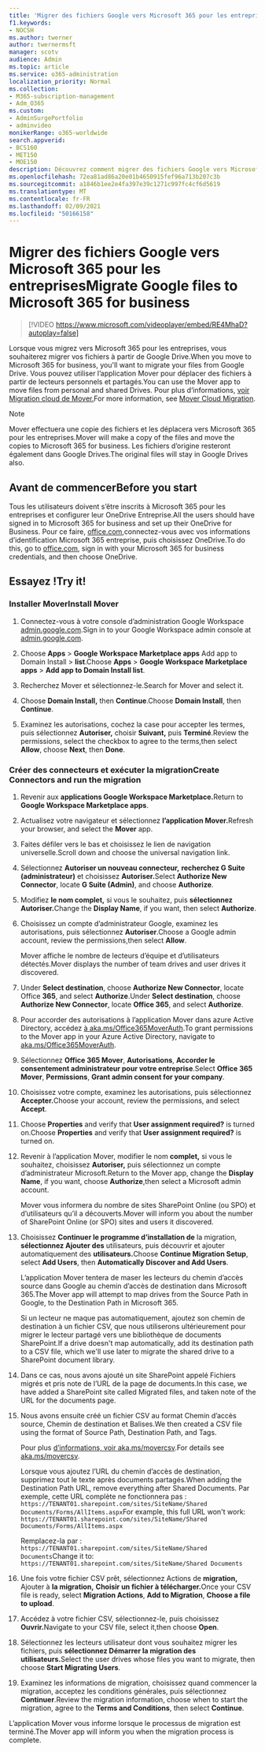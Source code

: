 ```yaml
---
title: 'Migrer des fichiers Google vers Microsoft 365 pour les entreprises '
f1.keywords:
- NOCSH
ms.author: twerner
author: twernermsft
manager: scotv
audience: Admin
ms.topic: article
ms.service: o365-administration
localization_priority: Normal
ms.collection:
- M365-subscription-management
- Adm_O365
ms.custom:
- AdminSurgePortfolio
- adminvideo
monikerRange: o365-worldwide
search.appverid:
- BCS160
- MET150
- MOE150
description: Découvrez comment migrer des fichiers Google vers Microsoft 365 pour les entreprises à l’aide de Mover.
ms.openlocfilehash: 72ea81ad86a20e01b4650915fef96a713b207c3b
ms.sourcegitcommit: a1846b1ee2e4fa397e39c1271c997fc4cf6d5619
ms.translationtype: MT
ms.contentlocale: fr-FR
ms.lasthandoff: 02/09/2021
ms.locfileid: "50166158"
---
```

# <a name="migrate-google-files-to-microsoft-365-for-business"></a><span data-ttu-id="71e4e-103">Migrer des fichiers Google vers Microsoft 365 pour les entreprises</span><span class="sxs-lookup"><span data-stu-id="71e4e-103">Migrate Google files to Microsoft 365 for business</span></span> 

> [!VIDEO https://www.microsoft.com/videoplayer/embed/RE4MhaD?autoplay=false]

<span data-ttu-id="71e4e-104">Lorsque vous migrez vers Microsoft 365 pour les entreprises, vous souhaiterez migrer vos fichiers à partir de Google Drive.</span><span class="sxs-lookup"><span data-stu-id="71e4e-104">When you move to Microsoft 365 for business, you'll want to migrate your files from Google Drive.</span></span> <span data-ttu-id="71e4e-105">Vous pouvez utiliser l’application Mover pour déplacer des fichiers à partir de lecteurs personnels et partagés.</span><span class="sxs-lookup"><span data-stu-id="71e4e-105">You can use the Mover app to move files from personal and shared Drives.</span></span> <span data-ttu-id="71e4e-106">Pour plus d’informations, [voir Migration cloud de Mover.](https://docs.microsoft.com/sharepointmigration/mover-plan-migration)</span><span class="sxs-lookup"><span data-stu-id="71e4e-106">For more information, see [Mover Cloud Migration](https://docs.microsoft.com/sharepointmigration/mover-plan-migration).</span></span>

> [!NOTE]
> <span data-ttu-id="71e4e-107">Mover effectuera une copie des fichiers et les déplacera vers Microsoft 365 pour les entreprises.</span><span class="sxs-lookup"><span data-stu-id="71e4e-107">Mover will make a copy of the files and move the copies to Microsoft 365 for business.</span></span> <span data-ttu-id="71e4e-108">Les fichiers d’origine resteront également dans Google Drives.</span><span class="sxs-lookup"><span data-stu-id="71e4e-108">The original files will stay in Google Drives also.</span></span>

## <a name="before-you-start"></a><span data-ttu-id="71e4e-109">Avant de commencer</span><span class="sxs-lookup"><span data-stu-id="71e4e-109">Before you start</span></span>

<span data-ttu-id="71e4e-110">Tous les utilisateurs doivent s’être inscrits à Microsoft 365 pour les entreprises et configurer leur OneDrive Entreprise.</span><span class="sxs-lookup"><span data-stu-id="71e4e-110">All the users should have signed in to Microsoft 365 for business and set up their OneDrive for Business.</span></span> <span data-ttu-id="71e4e-111">Pour ce faire, [office.com,](https://office.com)connectez-vous avec vos informations d’identification Microsoft 365 entreprise, puis choisissez OneDrive.</span><span class="sxs-lookup"><span data-stu-id="71e4e-111">To do this, go to [office.com](https://office.com), sign in with your Microsoft 365 for business credentials, and then choose OneDrive.</span></span>

## <a name="try-it"></a><span data-ttu-id="71e4e-112">Essayez !</span><span class="sxs-lookup"><span data-stu-id="71e4e-112">Try it!</span></span>

### <a name="install-mover"></a><span data-ttu-id="71e4e-113">Installer Mover</span><span class="sxs-lookup"><span data-stu-id="71e4e-113">Install Mover</span></span>

1. <span data-ttu-id="71e4e-114">Connectez-vous à votre console d’administration Google Workspace [admin.google.com](https://admin.google.com).</span><span class="sxs-lookup"><span data-stu-id="71e4e-114">Sign in to your Google Workspace admin console at [admin.google.com](https://admin.google.com).</span></span>

1. <span data-ttu-id="71e4e-115">Choose **Apps**  >  **Google Workspace Marketplace apps** Add app to Domain Install  >  **list**.</span><span class="sxs-lookup"><span data-stu-id="71e4e-115">Choose **Apps** > **Google Workspace Marketplace apps** > **Add app to Domain Install list**.</span></span>

1. <span data-ttu-id="71e4e-116">Recherchez Mover et sélectionnez-le.</span><span class="sxs-lookup"><span data-stu-id="71e4e-116">Search for Mover and select it.</span></span>

1. <span data-ttu-id="71e4e-117">Choose **Domain Install,** then **Continue**.</span><span class="sxs-lookup"><span data-stu-id="71e4e-117">Choose **Domain Install**, then **Continue**.</span></span>

1. <span data-ttu-id="71e4e-118">Examinez les autorisations, cochez la case pour accepter les termes, puis sélectionnez **Autoriser,** choisir **Suivant,** puis **Terminé**.</span><span class="sxs-lookup"><span data-stu-id="71e4e-118">Review the permissions, select the checkbox to agree to the terms,then select **Allow**, choose **Next**, then **Done**.</span></span>

### <a name="create-connectors-and-run-the-migration"></a><span data-ttu-id="71e4e-119">Créer des connecteurs et exécuter la migration</span><span class="sxs-lookup"><span data-stu-id="71e4e-119">Create Connectors and run the migration</span></span>

1. <span data-ttu-id="71e4e-120">Revenir aux **applications Google Workspace Marketplace.**</span><span class="sxs-lookup"><span data-stu-id="71e4e-120">Return to **Google Workspace Marketplace apps**.</span></span>
1. <span data-ttu-id="71e4e-121">Actualisez votre navigateur et sélectionnez **l’application Mover.**</span><span class="sxs-lookup"><span data-stu-id="71e4e-121">Refresh your browser, and select the **Mover** app.</span></span>
1. <span data-ttu-id="71e4e-122">Faites défiler vers le bas et choisissez le lien de navigation universelle.</span><span class="sxs-lookup"><span data-stu-id="71e4e-122">Scroll down and choose the universal navigation link.</span></span>
1. <span data-ttu-id="71e4e-123">Sélectionnez **Autoriser un nouveau connecteur,** **recherchez G Suite (administrateur)** et choisissez **Autoriser.**</span><span class="sxs-lookup"><span data-stu-id="71e4e-123">Select **Authorize New Connector**, locate **G Suite (Admin)**, and choose **Authorize**.</span></span>
1. <span data-ttu-id="71e4e-124">Modifiez **le nom complet,** si vous le souhaitez, puis **sélectionnez Autoriser.**</span><span class="sxs-lookup"><span data-stu-id="71e4e-124">Change the **Display Name**, if you want, then select **Authorize**.</span></span>
1. <span data-ttu-id="71e4e-125">Choisissez un compte d’administrateur Google, examinez les autorisations, puis sélectionnez **Autoriser**.</span><span class="sxs-lookup"><span data-stu-id="71e4e-125">Choose a Google admin account, review the permissions,then select **Allow**.</span></span>

    <span data-ttu-id="71e4e-126">Mover affiche le nombre de lecteurs d’équipe et d’utilisateurs détectés.</span><span class="sxs-lookup"><span data-stu-id="71e4e-126">Mover displays the number of team drives and user drives it discovered.</span></span> 

1. <span data-ttu-id="71e4e-127">Under **Select destination**, choose **Authorize New Connector**, locate Office **365**, and select **Authorize**.</span><span class="sxs-lookup"><span data-stu-id="71e4e-127">Under **Select destination**, choose **Authorize New Connector**, locate **Office 365**, and select **Authorize**.</span></span>
1. <span data-ttu-id="71e4e-128">Pour accorder des autorisations à l’application Mover dans azure Active Directory, accédez [à aka.ms/Office365MoverAuth](https://aka.ms/Office365MoverAuth).</span><span class="sxs-lookup"><span data-stu-id="71e4e-128">To grant permissions to the Mover app in your Azure Active Directory, navigate to [aka.ms/Office365MoverAuth](https://aka.ms/Office365MoverAuth).</span></span>
1. <span data-ttu-id="71e4e-129">Sélectionnez **Office 365 Mover**, **Autorisations**, **Accorder le consentement administrateur pour votre entreprise**.</span><span class="sxs-lookup"><span data-stu-id="71e4e-129">Select **Office 365 Mover**, **Permissions**, **Grant admin consent for your company**.</span></span>
1. <span data-ttu-id="71e4e-130">Choisissez votre compte, examinez les autorisations, puis sélectionnez **Accepter.**</span><span class="sxs-lookup"><span data-stu-id="71e4e-130">Choose your account, review the permissions, and select **Accept**.</span></span>
1. <span data-ttu-id="71e4e-131">Choose **Properties** and verify that **User assignment required?** is turned on.</span><span class="sxs-lookup"><span data-stu-id="71e4e-131">Choose **Properties** and verify that **User assignment required?** is turned on.</span></span>
1. <span data-ttu-id="71e4e-132">Revenir à l’application Mover, modifier le nom **complet,** si vous le souhaitez, choisissez **Autoriser,** puis sélectionnez un compte d’administrateur Microsoft.</span><span class="sxs-lookup"><span data-stu-id="71e4e-132">Return to the Mover app, change the **Display Name**, if you want, choose **Authorize**,then select a Microsoft admin account.</span></span>

    <span data-ttu-id="71e4e-133">Mover vous informera du nombre de sites SharePoint Online (ou SPO) et d’utilisateurs qu’il a découverts.</span><span class="sxs-lookup"><span data-stu-id="71e4e-133">Mover will inform you about the number of SharePoint Online (or SPO) sites and users it discovered.</span></span>
1. <span data-ttu-id="71e4e-134">Choisissez **Continuer le programme d’installation de** la migration, **sélectionnez Ajouter des** utilisateurs, puis découvrir et ajouter automatiquement des **utilisateurs.**</span><span class="sxs-lookup"><span data-stu-id="71e4e-134">Choose **Continue Migration Setup**, select **Add Users**, then **Automatically Discover and Add Users**.</span></span>

    <span data-ttu-id="71e4e-135">L’application Mover tentera de maser les lecteurs du chemin d’accès source dans Google au chemin d’accès de destination dans Microsoft 365.</span><span class="sxs-lookup"><span data-stu-id="71e4e-135">The Mover app will attempt to map drives from the Source Path in Google, to the Destination Path in Microsoft 365.</span></span> 

    <span data-ttu-id="71e4e-136">Si un lecteur ne maque pas automatiquement, ajoutez son chemin de destination à un fichier CSV, que nous utiliserons ultérieurement pour migrer le lecteur partagé vers une bibliothèque de documents SharePoint.</span><span class="sxs-lookup"><span data-stu-id="71e4e-136">If a drive doesn't map automatically, add its destination path to a CSV file, which we'll use later to migrate the shared drive to a SharePoint document library.</span></span> 

1. <span data-ttu-id="71e4e-137">Dans ce cas, nous avons ajouté un site SharePoint appelé Fichiers migrés et pris note de l’URL de la page de documents.</span><span class="sxs-lookup"><span data-stu-id="71e4e-137">In this case, we have added a SharePoint site called Migrated files, and taken note of the URL for the documents page.</span></span> 
1. <span data-ttu-id="71e4e-138">Nous avons ensuite créé un fichier CSV au format Chemin d’accès source, Chemin de destination et Balises.</span><span class="sxs-lookup"><span data-stu-id="71e4e-138">We then created a CSV file using the format of Source Path, Destination Path, and Tags.</span></span> 

    <span data-ttu-id="71e4e-139">Pour plus [d’informations, voir aka.ms/movercsv](https://docs.microsoft.com/sharepointmigration/mover-create-migration-csv).</span><span class="sxs-lookup"><span data-stu-id="71e4e-139">For details see [aka.ms/movercsv](https://docs.microsoft.com/sharepointmigration/mover-create-migration-csv).</span></span>

    <span data-ttu-id="71e4e-140">Lorsque vous ajoutez l’URL du chemin d’accès de destination, supprimez tout le texte après documents partagés.</span><span class="sxs-lookup"><span data-stu-id="71e4e-140">When adding the Destination Path URL, remove everything after Shared Documents.</span></span> <span data-ttu-id="71e4e-141">Par exemple, cette URL complète ne fonctionnera pas : `https://TENANT01.sharepoint.com/sites/SiteName/Shared Documents/Forms/AllItems.aspx`</span><span class="sxs-lookup"><span data-stu-id="71e4e-141">For example, this full URL won't work: `https://TENANT01.sharepoint.com/sites/SiteName/Shared Documents/Forms/AllItems.aspx`</span></span>

    <span data-ttu-id="71e4e-142">Remplacez-la par : `https://TENANT01.sharepoint.com/sites/SiteName/Shared Documents`</span><span class="sxs-lookup"><span data-stu-id="71e4e-142">Change it to: `https://TENANT01.sharepoint.com/sites/SiteName/Shared Documents`</span></span>

1. <span data-ttu-id="71e4e-143">Une fois votre fichier CSV prêt, sélectionnez Actions de **migration,** Ajouter à **la migration,** **Choisir un fichier à télécharger.**</span><span class="sxs-lookup"><span data-stu-id="71e4e-143">Once your CSV file is ready, select **Migration Actions**, **Add to Migration**, **Choose a file to upload**.</span></span>
1. <span data-ttu-id="71e4e-144">Accédez à votre fichier CSV, sélectionnez-le, puis choisissez **Ouvrir.**</span><span class="sxs-lookup"><span data-stu-id="71e4e-144">Navigate to your CSV file, select it,then choose **Open**.</span></span>
1. <span data-ttu-id="71e4e-145">Sélectionnez les lecteurs utilisateur dont vous souhaitez migrer les fichiers, puis **sélectionnez Démarrer la migration des utilisateurs.**</span><span class="sxs-lookup"><span data-stu-id="71e4e-145">Select the user drives whose files you want to migrate, then choose **Start Migrating Users**.</span></span>
1. <span data-ttu-id="71e4e-146">Examinez les informations de migration, choisissez quand commencer la migration, acceptez les conditions générales, puis sélectionnez **Continuer**.</span><span class="sxs-lookup"><span data-stu-id="71e4e-146">Review the migration information, choose when to start the migration, agree to the **Terms and Conditions**, then select **Continue**.</span></span>

<span data-ttu-id="71e4e-147">L’application Mover vous informe lorsque le processus de migration est terminé.</span><span class="sxs-lookup"><span data-stu-id="71e4e-147">The Mover app will inform you when the migration process is complete.</span></span>
